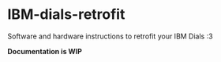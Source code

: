 # IBM-dials-retrofit

Software and hardware instructions to retrofit your IBM Dials :3

**Documentation is WIP**

